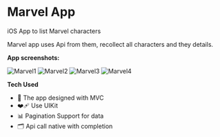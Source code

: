 # Marvel App
iOS App to list Marvel characters

Marvel app uses Api from them, recollect all characters and they details.

**App screenshots:**

<p align="left">
<img src="/images/marvel1.png" alt="Marvel1" />
<img src="/images/marvel2.png" alt="Marvel2" />
<img src="/images/marvel3.png" alt="Marvel3" />
<img src="/images/marvel4.png" alt="Marvel4" />
</p>

**Tech Used**
- 🎨 The app designed with MVC
- ❤️‍🩹 Use UIKit
- 📊 Pagination Support for data
- 🗂️ Api call native with completion
